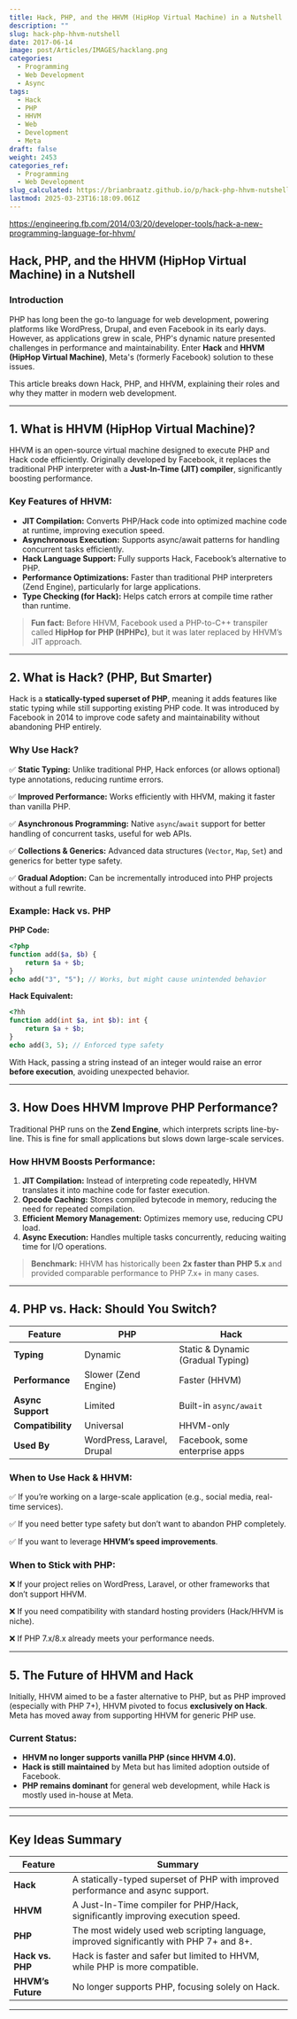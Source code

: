 ```yaml
---
title: Hack, PHP, and the HHVM (HipHop Virtual Machine) in a Nutshell
description: ""
slug: hack-php-hhvm-nutshell
date: 2017-06-14
image: post/Articles/IMAGES/hacklang.png
categories:
  - Programming
  - Web Development
  - Async
tags:
  - Hack
  - PHP
  - HHVM
  - Web
  - Development
  - Meta
draft: false
weight: 2453
categories_ref:
  - Programming
  - Web Development
slug_calculated: https://brianbraatz.github.io/p/hack-php-hhvm-nutshell
lastmod: 2025-03-23T16:18:09.061Z
---
```

https://engineering.fb.com/2014/03/20/developer-tools/hack-a-new-programming-language-for-hhvm/

## **Hack, PHP, and the HHVM (HipHop Virtual Machine) in a Nutshell**

### **Introduction**

PHP has long been the go-to language for web development, powering platforms like WordPress, Drupal, and even Facebook in its early days. However, as applications grew in scale, PHP's dynamic nature presented challenges in performance and maintainability. Enter **Hack** and **HHVM (HipHop Virtual Machine)**, Meta's (formerly Facebook) solution to these issues.

This article breaks down Hack, PHP, and HHVM, explaining their roles and why they matter in modern web development.

***

## **1. What is HHVM (HipHop Virtual Machine)?**

HHVM is an open-source virtual machine designed to execute PHP and Hack code efficiently. Originally developed by Facebook, it replaces the traditional PHP interpreter with a **Just-In-Time (JIT) compiler**, significantly boosting performance.

### **Key Features of HHVM:**

* **JIT Compilation:** Converts PHP/Hack code into optimized machine code at runtime, improving execution speed.
* **Asynchronous Execution:** Supports async/await patterns for handling concurrent tasks efficiently.
* **Hack Language Support:** Fully supports Hack, Facebook’s alternative to PHP.
* **Performance Optimizations:** Faster than traditional PHP interpreters (Zend Engine), particularly for large applications.
* **Type Checking (for Hack):** Helps catch errors at compile time rather than runtime.

> **Fun fact:** Before HHVM, Facebook used a PHP-to-C++ transpiler called **HipHop for PHP (HPHPc)**, but it was later replaced by HHVM’s JIT approach.

***

## **2. What is Hack? (PHP, But Smarter)**

Hack is a **statically-typed superset of PHP**, meaning it adds features like static typing while still supporting existing PHP code. It was introduced by Facebook in 2014 to improve code safety and maintainability without abandoning PHP entirely.

### **Why Use Hack?**

✅ **Static Typing:** Unlike traditional PHP, Hack enforces (or allows optional) type annotations, reducing runtime errors.

✅ **Improved Performance:** Works efficiently with HHVM, making it faster than vanilla PHP.

✅ **Asynchronous Programming:** Native `async`/`await` support for better handling of concurrent tasks, useful for web APIs.

✅ **Collections & Generics:** Advanced data structures (`Vector`, `Map`, `Set`) and generics for better type safety.

✅ **Gradual Adoption:** Can be incrementally introduced into PHP projects without a full rewrite.

### **Example: Hack vs. PHP**

**PHP Code:**

```php
<?php
function add($a, $b) {
    return $a + $b;
}
echo add("3", "5"); // Works, but might cause unintended behavior
```

**Hack Equivalent:**

```php
<?hh
function add(int $a, int $b): int {
    return $a + $b;
}
echo add(3, 5); // Enforced type safety
```

With Hack, passing a string instead of an integer would raise an error **before execution**, avoiding unexpected behavior.

***

## **3. How Does HHVM Improve PHP Performance?**

Traditional PHP runs on the **Zend Engine**, which interprets scripts line-by-line. This is fine for small applications but slows down large-scale services.

### **How HHVM Boosts Performance:**

1. **JIT Compilation:** Instead of interpreting code repeatedly, HHVM translates it into machine code for faster execution.
2. **Opcode Caching:** Stores compiled bytecode in memory, reducing the need for repeated compilation.
3. **Efficient Memory Management:** Optimizes memory use, reducing CPU load.
4. **Async Execution:** Handles multiple tasks concurrently, reducing waiting time for I/O operations.

> **Benchmark:** HHVM has historically been **2x faster than PHP 5.x** and provided comparable performance to PHP 7.x+ in many cases.

***

## **4. PHP vs. Hack: Should You Switch?**

| Feature           | PHP                        | Hack                              |
| ----------------- | -------------------------- | --------------------------------- |
| **Typing**        | Dynamic                    | Static & Dynamic (Gradual Typing) |
| **Performance**   | Slower (Zend Engine)       | Faster (HHVM)                     |
| **Async Support** | Limited                    | Built-in `async/await`            |
| **Compatibility** | Universal                  | HHVM-only                         |
| **Used By**       | WordPress, Laravel, Drupal | Facebook, some enterprise apps    |

### **When to Use Hack & HHVM:**

✅ If you’re working on a large-scale application (e.g., social media, real-time services).

✅ If you need better type safety but don’t want to abandon PHP completely.

✅ If you want to leverage **HHVM’s speed improvements**.

### **When to Stick with PHP:**

❌ If your project relies on WordPress, Laravel, or other frameworks that don’t support HHVM.

❌ If you need compatibility with standard hosting providers (Hack/HHVM is niche).

❌ If PHP 7.x/8.x already meets your performance needs.

***

## **5. The Future of HHVM and Hack**

Initially, HHVM aimed to be a faster alternative to PHP, but as PHP improved (especially with PHP 7+), HHVM pivoted to focus **exclusively on Hack**. Meta has moved away from supporting HHVM for generic PHP use.

### **Current Status:**

* **HHVM no longer supports vanilla PHP (since HHVM 4.0).**
* **Hack is still maintained** by Meta but has limited adoption outside of Facebook.
* **PHP remains dominant** for general web development, while Hack is mostly used in-house at Meta.

***

<!-- 
## **Conclusion**
Hack and HHVM were game-changers for PHP’s performance and scalability, but their relevance outside of Facebook has declined. While Hack offers **type safety and async programming**, its dependency on HHVM limits adoption.

For most developers, **PHP 8+ is the better choice** due to widespread compatibility, improved performance, and active community support. However, if you're working in a Meta-scale environment, Hack and HHVM still have advantages.

Would you consider using Hack for a new project, or is PHP good enough for your needs? 🚀 -->

***

## **Key Ideas Summary**

| Feature           | Summary                                                                                 |
| ----------------- | --------------------------------------------------------------------------------------- |
| **Hack**          | A statically-typed superset of PHP with improved performance and async support.         |
| **HHVM**          | A Just-In-Time compiler for PHP/Hack, significantly improving execution speed.          |
| **PHP**           | The most widely used web scripting language, improved significantly with PHP 7+ and 8+. |
| **Hack vs. PHP**  | Hack is faster and safer but limited to HHVM, while PHP is more compatible.             |
| **HHVM’s Future** | No longer supports PHP, focusing solely on Hack.                                        |

***
